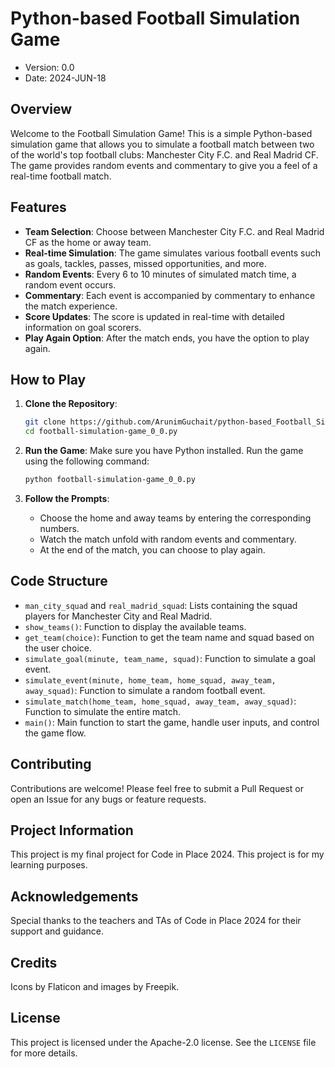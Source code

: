# Python-based Football Simulation Game

- Version: 0.0
- Date: 2024-JUN-18

## Overview
Welcome to the Football Simulation Game! This is a simple Python-based simulation game that allows you to simulate a football match between two of the world's top football clubs: Manchester City F.C. and Real Madrid CF. The game provides random events and commentary to give you a feel of a real-time football match.

## Features
- **Team Selection**: Choose between Manchester City F.C. and Real Madrid CF as the home or away team.
- **Real-time Simulation**: The game simulates various football events such as goals, tackles, passes, missed opportunities, and more.
- **Random Events**: Every 6 to 10 minutes of simulated match time, a random event occurs.
- **Commentary**: Each event is accompanied by commentary to enhance the match experience.
- **Score Updates**: The score is updated in real-time with detailed information on goal scorers.
- **Play Again Option**: After the match ends, you have the option to play again.



## How to Play
1. **Clone the Repository**:
    ```sh
    git clone https://github.com/ArunimGuchait/python-based_Football_Simulation_Game.git
    cd football-simulation-game_0_0.py
    ```

2. **Run the Game**:
    Make sure you have Python installed. Run the game using the following command:
    ```sh
    python football-simulation-game_0_0.py
    ```

3. **Follow the Prompts**:
    - Choose the home and away teams by entering the corresponding numbers.
    - Watch the match unfold with random events and commentary.
    - At the end of the match, you can choose to play again.



## Code Structure
- `man_city_squad` and `real_madrid_squad`: Lists containing the squad players for Manchester City and Real Madrid.
- `show_teams()`: Function to display the available teams.
- `get_team(choice)`: Function to get the team name and squad based on the user choice.
- `simulate_goal(minute, team_name, squad)`: Function to simulate a goal event.
- `simulate_event(minute, home_team, home_squad, away_team, away_squad)`: Function to simulate a random football event.
- `simulate_match(home_team, home_squad, away_team, away_squad)`: Function to simulate the entire match.
- `main()`: Main function to start the game, handle user inputs, and control the game flow.



## Contributing
Contributions are welcome! Please feel free to submit a Pull Request or open an Issue for any bugs or feature requests.

## Project Information
This project is my final project for Code in Place 2024. This project is for my learning purposes.

## Acknowledgements
Special thanks to the teachers and TAs of Code in Place 2024 for their support and guidance.

## Credits
Icons by Flaticon and images by Freepik. 

## License
This project is licensed under the Apache-2.0 license. See the `LICENSE` file for more details.